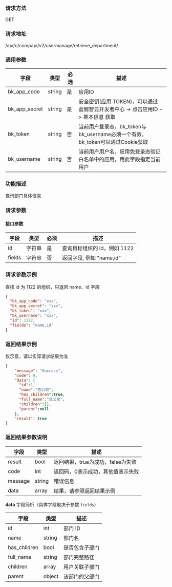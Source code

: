 
### 请求方法

GET


### 请求地址

/api/c/compapi/v2/usermanage/retrieve_department/


### 通用参数

| 字段 | 类型 | 必选 |  描述 |
|-----------|------------|--------|------------|
| bk_app_code  |  string    | 是 | 应用ID     |
| bk_app_secret|  string    | 是 | 安全密钥(应用 TOKEN)，可以通过 蓝鲸智云开发者中心 -> 点击应用ID -> 基本信息 获取 |
| bk_token     |  string    | 否 | 当前用户登录态，bk_token与bk_username必须一个有效，bk_token可以通过Cookie获取 |
| bk_username  |  string    | 否 | 当前用户用户名，应用免登录态验证白名单中的应用，用此字段指定当前用户 |


### 功能描述

查询部门具体信息

### 请求参数




#### 接口参数

| 字段      |  类型      | 必须   |  描述      |
|-----------|------------|--------|------------|
| id | 字符串 | 是 | 查询目标组织的 id，例如 1122 |
| fields | 字符串 | 否 | 返回字段, 例如 "name,id" |


### 请求参数示例 

查找 id 为 1122 的组织，只返回 name、id 字段
``` json
{
  "bk_app_code": "xxx",
  "bk_app_secret": "xxx",
  "bk_token": "xxx",
  "bk_username": "xxx",
  "id": 1122,
  "fields": "name,id"
}
```

### 返回结果示例 

仅示意，请以实际请求结果为准
```json
{
    "message": "Success",
    "code": 0,
    "data": {
      "id":1,
      "name":"总公司",
      "has_children":true,
      "full_name":"总公司",
      "children":[],
      "parent":null
    },
    "result": true
}
```

### 返回结果参数说明

| 字段      | 类型     | 描述      |
|-----------|-----------|-----------|
|result| bool | 返回结果，true为成功，false为失败 |
|code|int|返回码，0表示成功，其他值表示失败|
|message|string|错误信息|
|data| array| 结果，请参照返回结果示例 | 

**data** 字段简析（具体字段取决于参数 `fields`）

| 字段      | 类型     | 描述      |
|-----------|-----------|-----------|
|id| int | 部门 ID |
|name|string| 部门名 |
|has_children|bool| 是否包含子部门 |
|full_name| string | 部门完整路径 |
|children| array| 用户关联子部门 |
|parent| object | 该部门的父部门 |